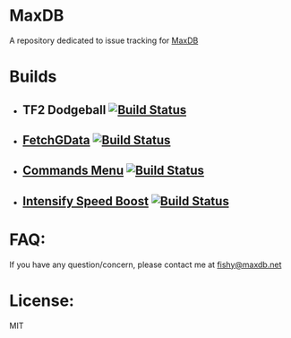# MaxDB
A repository dedicated to issue tracking for [MaxDB](https://maxdb.net "Dragonball")

# Builds

- ## TF2 Dodgeball [![Build Status](https://travis-ci.com/RumbleFrog/TF2_Dodgeball.svg?token=fzDwLamkGxdhu8zz3Bvs&branch=master)](https://travis-ci.com/RumbleFrog/TF2_Dodgeball)
- ## [FetchGData](https://github.com/RumbleFrog/FetchGData) [![Build Status](https://travis-ci.org/RumbleFrog/FetchGData.svg?branch=master)](https://travis-ci.org/RumbleFrog/FetchGData)
- ## [Commands Menu](https://github.com/RumbleFrog/CommandsMenu) [![Build Status](https://travis-ci.org/RumbleFrog/CommandsMenu.svg?branch=master)](https://travis-ci.org/RumbleFrog/CommandsMenu)
- ## [Intensify Speed Boost](https://github.com/RumbleFrog/Exciting-Speed-Boost) [![Build Status](https://travis-ci.org/RumbleFrog/Exciting-Speed-Boost.svg?branch=master)](https://travis-ci.org/RumbleFrog/Exciting-Speed-Boost)

# FAQ:
  If you have any question/concern, please contact me at fishy@maxdb.net
  
# License:
  MIT
